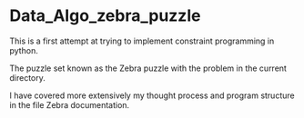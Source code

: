 # Data_Algo_zebra_puzzle

This is a first attempt at trying to implement constraint programming in python.

The puzzle set known as the Zebra puzzle with the problem in the current directory.

I have covered more extensively my thought process and program structure in the file Zebra documentation.